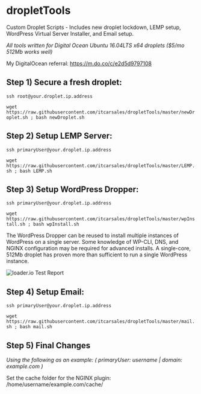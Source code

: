 # dropletTools
Custom Droplet Scripts - Includes new droplet lockdown, LEMP setup, WordPress Virtual Server Installer, and Email setup.

*All tools written for Digital Ocean Ubuntu 16.04LTS x64 droplets ($5/mo 512Mb works well)*

My DigitalOcean referral: https://m.do.co/c/e2d5d9797108

## Step 1) Secure a fresh droplet:


```ssh root@your.droplet.ip.address```

```wget https://raw.githubusercontent.com/itcarsales/dropletTools/master/newDroplet.sh ; bash newDroplet.sh```



## Step 2) Setup LEMP Server:

```ssh primaryUser@your.droplet.ip.address```

```wget https://raw.githubusercontent.com/itcarsales/dropletTools/master/LEMP.sh ; bash LEMP.sh```



## Step 3) Setup WordPress Dropper:

```ssh primaryUser@your.droplet.ip.address```

```wget https://raw.githubusercontent.com/itcarsales/dropletTools/master/wpInstall.sh ; bash wpInstall.sh```

The WordPress Dropper can be reused to install multiple instances of WordPress on a single server.  Some knowledge of WP-CLI, DNS, and NGINX configuration may be required for advanced installs.  A single-core, 512Mb droplet has proven more than sufficient to run a single WordPress instance.

![loader.io Test Report](https://github.com/itcarsales/dropletTools/raw/master/loadTest.jpg)


## Step 4) Setup Email:

```ssh primaryUser@your.droplet.ip.address```

```wget https://raw.githubusercontent.com/itcarsales/dropletTools/master/mail.sh ; bash mail.sh```



## Step 5) Final Changes

*Using the following as an example: ( primaryUser: username | domain: example.com )*

Set the cache folder for the NGINX plugin:  /home/username/example.com/cache/

